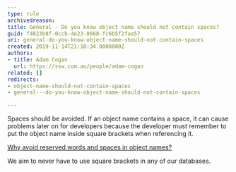 ```yaml
---
type: rule
archivedreason: 
title: General - Do you know object name should not contain spaces?
guid: f4823b8f-0ccb-4e23-8668-fc6b5f2fae57
uri: general-do-you-know-object-name-should-not-contain-spaces
created: 2019-11-14T21:10:34.0000000Z
authors:
- title: Adam Cogan
  url: https://ssw.com.au/people/adam-cogan
related: []
redirects:
- object-name-should-not-contain-spaces
- general---do-you-know-object-name-should-not-contain-spaces

---
```


Spaces should be avoided. If an object name contains a space, it can cause problems later on for developers because the developer must remember to put the object name inside square brackets when referencing it.

[Why avoid reserved words and spaces in object names?](https&#58;//www.ssw.com.au/ssw/KB/KB.asp?KBID=Q1620415)

<!--endintro-->

We aim to never have to use square brackets in any of our databases.
